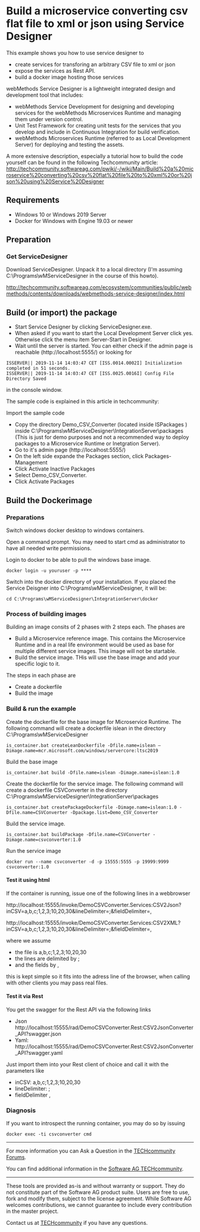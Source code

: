 # Build a microservice converting csv flat file to xml or json using Service Designer 

This example shows you how to use service designer to

* create services for transforing an arbitrary CSV file to xml or json
* expose the services as Rest API.
* build a docker image hosting those services

webMethods Service Designer is a lightweight integrated design and development tool that includes:

* webMethods Service Development for designing and developing services for the webMethods Microservices Runtime and managing them under version control.
* Unit Test Framework for creating unit tests for the services that you develop and include in Continuous Integration for build verification.
* webMethods Microservices Runtime (referred to as Local Development Server) for deploying and testing the assets.

A more extensive description, especially a tutorial how to build the code yourself can be found in the following Techcommunity article: http://techcommunity.softwareag.com/pwiki/-/wiki/Main/Build%20a%20microservice%20converting%20csv%20flat%20file%20to%20xml%20or%20json%20using%20Service%20Designer

## Requirements

* Windows 10 or Windows 2019 Server
* Docker for Windows with Engine 19.03 or newer  

## Preparation

### Get ServiceDesigner

Download ServiceDesigner.
Unpack it to a local directory (I'm assuming C:\Programs\wMServiceDesigner in the course of this howto).

http://techcommunity.softwareag.com/ecosystem/communities/public/webmethods/contents/downloads/webmethods-service-designer/index.html

## Build (or import) the package

* Start Service Designer by clicking ServiceDesigner.exe.
* When asked if you want to start the Local Development Server click yes. Otherwise click the menu item Server-Start in Designer.
* Wait until the server is started. You can either check if the admin page is reachable (http://localhost:5555/) or looking for

```shell
ISSERVER|| 2019-11-14 14:03:47 CET [ISS.0014.0002I] Initialization completed in 51 seconds. 
ISSERVER|| 2019-11-14 14:03:47 CET [ISS.0025.0016I] Config File Directory Saved 
```

in the console window.

The sample code is explained in this article in techcommunity:

Import the sample code 

* Copy the directory Demo_CSV_Converter (located inside ISPackages ) inside C:\Programs\wMServiceDesigner\IntegrationServer\packages (This is just for demo purposes and not a recommended way to deploy packages to a Microservice Runtime or Inetgration Server).
* Go to it's admin page (http://localhost:5555/)
* On the left side expande the Packages section, click Packages-Management
* Click Activate Inactive Packages
* Select Demo_CSV_Converter.
* Click Activate Packages


## Build the Dockerimage

### Preparations

Switch windows docker desktop to windows containers.

Open a command prompt. You may need to start cmd as administrator to have all needed write permissions.

Login to docker to be able to pull the windows base image.

```shell
docker login -u youruser -p ****
```

Switch into the docker directory of your installation. If you placed the Service Deisgner into C:\Programs\wMServiceDesigner, it will be:

```shell
cd C:\Programs\wMServiceDesigner\IntegrationServer\docker
```

### Process of building images

Building an image consits of 2 phases with 2 steps each. The phases are

* Build a Microservice reference image. This contains the Microservice Runtime and in a real life environment would be used as base for multiple different service images. This image will not be startable.
* Build the service image. THis will use the base image and add your specific logic to it.

The steps in each phase are

* Create a dockerfile
* Build the image

### Build & run the example

Create the dockerfile for the base image for Microservice Runtime. The following command will create a dockerfile islean in the directory C:\Programs\wMServiceDesigner

```shell
is_container.bat createLeanDockerfile -Dfile.name=islean –Dimage.name=mcr.microsoft.com/windows/servercore:ltsc2019
```

Build the base image

```shell
is_container.bat build -Dfile.name=islean -Dimage.name=islean:1.0
```

Create the dockerfile for the service image. The following command will create a dockerfile CSVConverter in the directory C:\Programs\wMServiceDesigner\IntegrationServer\packages

```shell
is_container.bat createPackageDockerfile -Dimage.name=islean:1.0 -Dfile.name=CSVConverter -Dpackage.list=Demo_CSV_Converter
```

Build the service image.

```shell
is_container.bat buildPackage -Dfile.name=CSVConverter -Dimage.name=csvconverter:1.0
```

Run the service image

```shell
docker run --name csvconverter -d -p 15555:5555 -p 19999:9999 csvconverter:1.0
```

#### Test it using html

If the container is running, issue one of the following lines in a webbrowser

http://localhost:15555/invoke/DemoCSVConverter.Services:CSV2Json?inCSV=a,b,c;1,2,3;10,20,30&lineDelimiter=;&fieldDelimiter=,

http://localhost:15555/invoke/DemoCSVConverter.Services:CSV2XML?inCSV=a,b,c;1,2,3;10,20,30&lineDelimiter=;&fieldDelimiter=,

where we assume

* the file is a,b,c;1,2,3;10,20,30
* the lines are delimited by ; 
* and the fields by ,

this is kept simple so it fits into the adress line of the browser, when calling with other clients you may pass real files.

#### Test it via Rest

You get the swagger for the Rest API via the following links

* Json http://localhost:15555/rad/DemoCSVConverter.Rest:CSV2JsonConverter_API?swagger.json
* Yaml: http://localhost:15555/rad/DemoCSVConverter.Rest:CSV2JsonConverter_API?swagger.yaml

Just import them into your Rest client of choice and call it with the parameters like

* inCSV: a,b,c;1,2,3;10,20,30
* lineDelimiter: ; 
* fieldDelimiter ,

### Diagnosis

If you want to introspect the running container, you may do so by issuing

```shell
docker exec -ti csvconverter cmd
```

______________________
For more information you can Ask a Question in the [TECHcommunity Forums](http://techcommunity.softwareag.com/home/-/product/name/command-central).

You can find additional information in the [Software AG TECHcommunity](http://tech.forums.softwareag.com/techjforum/forums/list.page?product=command-central).
______________________
These tools are provided as-is and without warranty or support. They do not constitute part of the Software AG product suite. Users are free to use, fork and modify them, subject to the license agreement. While Software AG welcomes contributions, we cannot guarantee to include every contribution in the master project.

Contact us at [TECHcommunity](mailto:technologycommunity@softwareag.com?subject=Github/SoftwareAG) if you have any questions.

